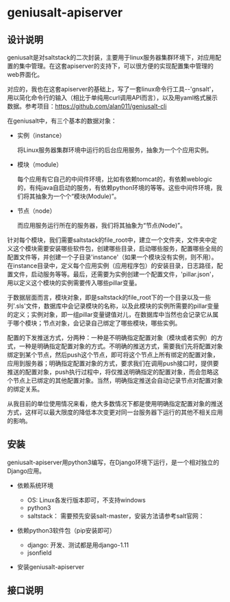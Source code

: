 # geniusalt-apiserver


设计说明
------

geniusalt是对saltstack的二次封装，主要用于linux服务器集群环境下，对应用配置的集中管理。在这套apiserver的支持下，可以很方便的实现配置集中管理的web界面化。

对应的，我也在这套apiserver的基础上，写了一套linux命令行工具--'gnsalt'，用以简化命令行的输入（相比于单纯用curl调用API而言），以及用yaml格式展示数据。参考项目：https://github.com/alan011/geniusalt-cli

在geniusalt中，有三个基本的数据对象：
* 实例（instance）

    将Linux服务器集群环境中运行的后台应用服务，抽象为一个个应用实例。
    
* 模块（module）

    每个应用有它自己的中间件环境，比如有依赖tomcat的，有依赖weblogic的，有纯java自启动的服务，有依赖python环境的等等。这些中间件环境，我们将其抽象为一个个“模块(Module)”。

* 节点（node）

    而应用服务运行所在的服务器，我们将其抽象为“节点(Node)”。

针对每个模块，我们需要saltstack的file_root中，建立一个文件夹，文件夹中定义这个模块需要安装哪些软件包，创建哪些目录，启动哪些服务，配置哪些全局的配置文件等，并创建一个子目录'instance'（如果一个模块没有实例，则不用）。在instance目录中，定义每个应用实例（应用程序包）的安装目录，日志路径，配置文件，启动服务等等。最后，还需要为实例创建一个配置文件，'pillar.json'，用以定义这个模块的实例需要传入哪些pillar变量。

于数据层面而言，模块对象，即是saltstack的file_root下的一个目录以及一些列'.sls'文件，数据库中会记录模块的名称，以及此模块的实例所需要的pillar变量的定义；实例对象，即一组pillar变量键值对儿，在数据库中当然也会记录它从属于哪个模块；节点对象，会记录自己绑定了哪些模块，哪些实例。

配置的下发推送方式，分两种：一种是不明确指定配置对象（模块或者实例）的方式，一种是明确指定配置对象的方式。不明确的推送方式，需要我们先将配置对象绑定到某个节点，然后push这个节点，即可将这个节点上所有绑定的配置对象，应用到服务器；明确指定配置对象的方式，要求我们在调用push接口时，提供要推送的配置对象，push执行过程中，将仅推送明确指定的配置对象，而会忽略这个节点上已绑定的其他配置对象。当然，明确指定推送会自动记录节点对配置对象的绑定关系。

从我目前的单位使用情况来看，绝大多数情况下都是使用明确指定配置对象的推送方式，这样可以最大限度的降低本次变更对同一台服务器下运行的其他不相关应用的影响。


安装
------

geniusalt-apiserver用python3编写，在Django环境下运行，是一个相对独立的Django应用。

* 依赖系统环境
    * OS: Linux各发行版本即可，不支持windows
    * python3
    * saltstack： 需要预先安装salt-master，安装方法请参考salt官网：

* 依赖python3软件包（pip安装即可）
    * django: 开发、测试都是用django-1.11
    * jsonfield

* 安装geniusalt-apiserver


接口说明
------
